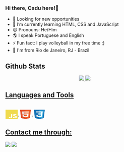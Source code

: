 ### Hi there, Cadu here!👋

- 👔 Looking for new opportunities
- 🌱 I’m currently learning HTML, CSS and JavaScript
- 😄 Pronouns: He/Him
- 🌎 I speak Portuguese and English
- ⚡ Fun fact: I play volleyball in my free time ;)
- 📍 I'm from Rio de Janeiro, RJ - Brazil

## Github Stats
<div align="center">
  <a href="https://github.com/Cadufc91">
  <img height="160em" src="https://github-readme-stats.vercel.app/api?username=cadufc91&show_icons=true&theme=dark&include_all_commits=true&count_private=true"/>
  <img height="160em" src="https://github-readme-stats.vercel.app/api/top-langs/?username=cadufc91&layout=compact&langs_count=7&theme=dark"/>
</div>
 
## Languages and Tools  
<div style="display: inline_block"><br>
  <img align="center" alt="Cadu-Js" height="30" width="40" src="https://raw.githubusercontent.com/devicons/devicon/master/icons/javascript/javascript-plain.svg">
  <img align="center" alt="Cadu-HTML" height="30" width="40" src="https://raw.githubusercontent.com/devicons/devicon/master/icons/html5/html5-original.svg">
  <img align="center" alt="Cadu-CSS" height="30" width="40" src="https://raw.githubusercontent.com/devicons/devicon/master/icons/css3/css3-original.svg">
</div>
  
  ## Contact me through: 
 
<div> 
  <a href = "mailto:fernandes.cadu@gmail.com"><img src="https://img.shields.io/badge/-Gmail-%23333?style=for-the-badge&logo=gmail&logoColor=white" target="_blank"></a>
  <a href="https://www.linkedin.com/in/carloseduardo-fernandes/" target="_blank"><img src="https://img.shields.io/badge/-LinkedIn-%230077B5?style=for-the-badge&logo=linkedin&logoColor=white" target="_blank"></a> 
  </div>
